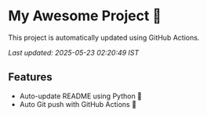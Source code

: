 # My Awesome Project 🚀

This project is automatically updated using GitHub Actions.

_Last updated: 2025-05-23 02:20:49 IST_

## Features
- Auto-update README using Python 🐍
- Auto Git push with GitHub Actions 🤖
